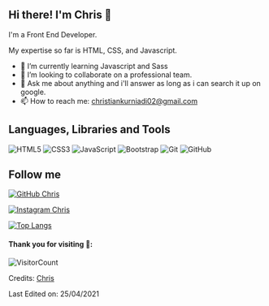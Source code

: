 ## Hi there! I'm Chris 👋

I'm a Front End Developer. 

My expertise so far is HTML, CSS, and Javascript.

- 🌱 I’m currently learning Javascript and Sass
- 👯 I’m looking to collaborate on a professional team.
- 💬 Ask me about anything and i'll answer as long as i can search it up on google.
- 📫 How to reach me: christiankurniadi02@gmail.com

## Languages, Libraries and Tools

![HTML5](https://img.shields.io/badge/-HTML5-black?style=flat-square&logo=html5&logoColor=E34F26)
![CSS3](https://img.shields.io/badge/-CSS3-black?style=flat-square&logo=css3&logoColor=1572B6)
![JavaScript](https://img.shields.io/badge/-JavaScript-black?style=flat-square&logo=javascript)
![Bootstrap](https://img.shields.io/badge/-Bootstrap-black?style=flat-square&logo=bootstrap&logoColor=751aff)
![Git](https://img.shields.io/badge/-Git-black?style=flat-square&logo=git)
![GitHub](https://img.shields.io/badge/-GitHub-black?style=flat-square&logo=github)

## Follow me

[![GitHub Chris](https://img.shields.io/github/followers/christiankurniadi?label=follow&style=social)](http://github.com/christiankurniadi)

[![Instagram Chris](https://img.shields.io/badge/-@_chriskj-390f59?style=flat-rounded&logo=Instagram&logoColor=white&link=https://www.instagram.com/_chriskj)](https://www.instagram.com/_chriskj/)

[![Top Langs](https://github-readme-stats.vercel.app/api/top-langs/?username=christiankurniadi&layout=compact&theme=radical)](https://github.com/christiankurniadi/github-readme-stats)

#### Thank you for visiting 👊:
![VisitorCount](https://profile-counter.glitch.me/christiankurniadi/count.svg)

Credits: [Chris](https://github.com/christiankurniadi)


Last Edited on: 25/04/2021

